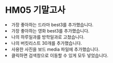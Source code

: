 # HM05 기말고사
<li>가장 좋아하는 드라마 best3를 추가했습니다.</li>
<li> 가장 좋아하는 영화 best3를 추가했습니다.</li>
<li> 나의 하루일과를 방학일과로 고쳤습니다.</li>
<li> 나의 버킷리스트 30개를 추가했습니다.</li>
<li> 사용한 사진을 보드 media 파일에 추가했습니다.</li>
<li> 클릭하면 검색창으로 이동할 수 있게 모두 넣었습니다.</li>
